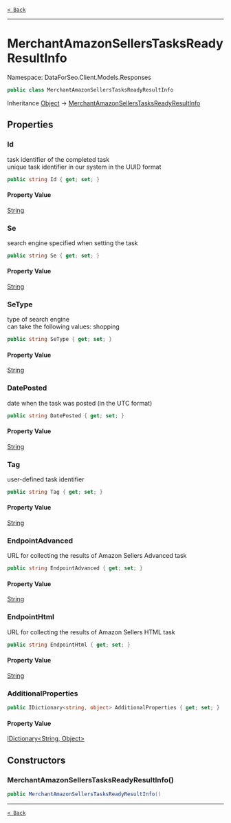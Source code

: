 [`< Back`](./)

---

# MerchantAmazonSellersTasksReadyResultInfo

Namespace: DataForSeo.Client.Models.Responses

```csharp
public class MerchantAmazonSellersTasksReadyResultInfo
```

Inheritance [Object](https://docs.microsoft.com/en-us/dotnet/api/system.object) → [MerchantAmazonSellersTasksReadyResultInfo](./dataforseo.client.models.responses.merchantamazonsellerstasksreadyresultinfo)

## Properties

### **Id**

task identifier of the completed task
 <br>unique task identifier in our system in the UUID format

```csharp
public string Id { get; set; }
```

#### Property Value

[String](https://docs.microsoft.com/en-us/dotnet/api/system.string)<br>

### **Se**

search engine specified when setting the task

```csharp
public string Se { get; set; }
```

#### Property Value

[String](https://docs.microsoft.com/en-us/dotnet/api/system.string)<br>

### **SeType**

type of search engine
 <br>can take the following values: shopping

```csharp
public string SeType { get; set; }
```

#### Property Value

[String](https://docs.microsoft.com/en-us/dotnet/api/system.string)<br>

### **DatePosted**

date when the task was posted (in the UTC format)

```csharp
public string DatePosted { get; set; }
```

#### Property Value

[String](https://docs.microsoft.com/en-us/dotnet/api/system.string)<br>

### **Tag**

user-defined task identifier

```csharp
public string Tag { get; set; }
```

#### Property Value

[String](https://docs.microsoft.com/en-us/dotnet/api/system.string)<br>

### **EndpointAdvanced**

URL for collecting the results of Amazon Sellers Advanced task

```csharp
public string EndpointAdvanced { get; set; }
```

#### Property Value

[String](https://docs.microsoft.com/en-us/dotnet/api/system.string)<br>

### **EndpointHtml**

URL for collecting the results of Amazon Sellers HTML task

```csharp
public string EndpointHtml { get; set; }
```

#### Property Value

[String](https://docs.microsoft.com/en-us/dotnet/api/system.string)<br>

### **AdditionalProperties**

```csharp
public IDictionary<string, object> AdditionalProperties { get; set; }
```

#### Property Value

[IDictionary&lt;String, Object&gt;](https://docs.microsoft.com/en-us/dotnet/api/system.collections.generic.idictionary-2)<br>

## Constructors

### **MerchantAmazonSellersTasksReadyResultInfo()**

```csharp
public MerchantAmazonSellersTasksReadyResultInfo()
```

---

[`< Back`](./)
